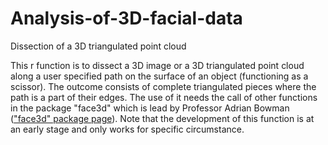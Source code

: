 # Analysis-of-3D-facial-data
Dissection of a 3D triangulated point cloud

This r function is to dissect a 3D image or a 3D triangulated point cloud along a user specified path on the surface of an object (functioning as a scissor). The outcome consists of complete triangulated pieces where the path is a part of their edges. The use of it needs the call of other functions in the package "face3d" which is lead by Professor Adrian Bowman (["face3d" package page](https://www.google.com)).
Note that the development of this function is at an early stage and only works for specific circumstance.
